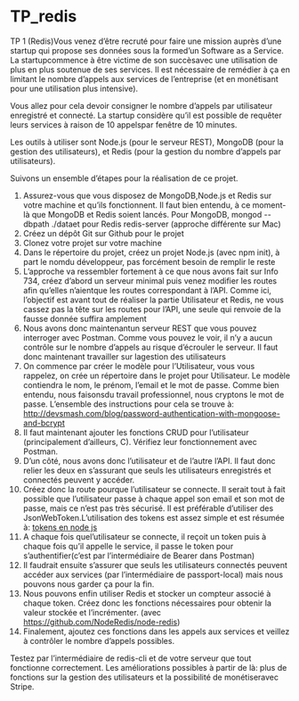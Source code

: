 # TP_redis

TP 1 (Redis)Vous  venez  d’être  recruté  pour faire  une  mission  auprès  d’une startup  qui  propose  ses données sous la formed’un Software as a Service. La startupcommence à être victime de son succèsavec une utilisation de plus en plus soutenue de ses services. Il est nécessaire de remédier à ça en limitant le nombre d’appels aux services de l’entreprise (et en monétisant pour une utilisation plus intensive).  

Vous  allez  pour  cela  devoir  consigner  le  nombre  d’appels  par  utilisateur enregistré  et connecté. La startup considère qu’il est possible de requêter leurs services à raison de 10 appelspar fenêtre de 10 minutes.  

Les  outils  à  utiliser  sont  Node.js  (pour  le  serveur  REST),  MongoDB  (pour  la  gestion  des utilisateurs), et Redis (pour la gestion du nombre d’appels par utilisateurs).  

Suivons un ensemble d’étapes pour la réalisation de ce projet.   
  1. Assurez-vous que vous disposez de MongoDB,Node.js et Redis sur votre machine et qu’ils fonctionnent. Il faut bien entendu, à ce   moment-là que MongoDB et Redis soient lancés. Pour MongoDB, mongod --dbpath ./dataet pour Redis redis-server (approche différente sur Mac)  
  2. Créez un dépôt Git sur Github pour le projet  
  3. Clonez votre projet sur votre machine  
  4. Dans le répertoire du projet, créez un projet Node.js (avec npm init), à part le nomdu développeur, pas forcément besoin de   remplir le reste  
  5. L’approche  va  ressembler  fortement  à  ce  que  nous  avons  fait  sur  Info  734,  créez d’abord un serveur minimal puis venez modifier les routes afin qu’elles n’aientque les routes correspondant à l’API. Comme ici, l’objectif est avant tout de réaliser la partie Utilisateur et Redis, ne vous cassez pas la tête sur les routes pour l’API, une seule qui renvoie de la fausse donnée suffira amplement  
  6. Nous  avons  donc  maintenantun  serveur  REST  que  vous pouvez  interroger  avec Postman. Comme vous pouvez le voir, il n’y a aucun contrôle sur le nombre d’appels au risque d’écrouler le serveur. Il faut donc maintenant travailler sur lagestion des utilisateurs  
  7. On commence par créer le modèle pour l’Utilisateur, vous vous rappelez, on crée un répertoire dans le projet pour Utilisateur. Le modèle contiendra le nom, le prénom, l’email et le mot de passe. Comme bien entendu, nous faisonsdu travail professionnel, 
nous cryptons le mot de passe. L’ensemble des instructions pour cela se trouve à: http://devsmash.com/blog/password-authentication-with-mongoose-and-bcrypt  
  8. Il  faut  maintenant  ajouter  les  fonctions  CRUD  pour  l’utilisateur (principalement d’ailleurs, C). Vérifiez leur  fonctionnement avec Postman.  
  9. D’un côté, nous avons donc l’utilisateur et de l’autre l’API. Il faut donc relier les deux en s’assurant que seuls les utilisateurs enregistrés et connectés peuvent y accéder.  
  10. Créez donc la route pourque l’utilisateur se connecte. Il serait tout à fait possible que l’utilisateur passe à chaque appel son email et son mot de passe, mais ce n’est pas très sécurisé. Il est préférable d’utiliser des JsonWebToken.L’utilisation des tokens est assez  simple  et  est  résumée  à: [tokens en node js](https://dev.to/_marcba/secure-your-node-js-application-with-json-web-token-4d4e)  
  11. A chaque fois quel’utilisateur se connecte, il reçoit un token puis à chaque fois qu’il appelle le service, il passe le token pour s’authentifier(c’est par l’intermédiaire de Bearer dans Postman)  
  12. Il faudrait ensuite s’assurer que seuls les utilisateurs connectés peuvent accéder aux services (par l’intermédiaire de passport-local) mais nous pouvons nous garder ça pour la fin.  
  13. Nous pouvons enfin utiliser Redis et stocker un compteur associé à chaque token. Créez donc les fonctions nécessaires pour obtenir la valeur stockée et l’incrémenter. (avec https://github.com/NodeRedis/node-redis)  
  14. Finalement, ajoutez ces fonctions dans les appels aux services et veillez à contrôler le nombre d’appels possibles.  

Testez  par  l’intermédiaire  de  redis-cli  et  de  votre  serveur  que  tout  fonctionne correctement. Les améliorations possibles à partir de là: plus de fonctions sur la gestion des utilisateurs et la possibilité de monétiseravec Stripe.  
  
